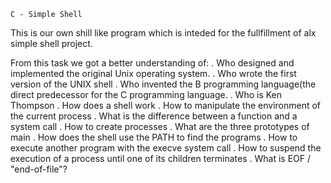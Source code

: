 	C - Simple Shell
This is our own shill like program which is inteded for the fullfillment of alx simple shell
project.

From this task we got a better understanding of:
	. Who designed and implemented the original Unix operating system.
	. Who wrote the first version of the UNIX shell
	. Who invented the B programming language(the direct predecessor for the C programming
	language.
	. Who is Ken Thompson
	. How does a shell work
	. How to manipulate the environment of the current process
	. What is the difference between a function and a system call
	. How to create processes
	. What are the three prototypes of main
	. How does the shell use the PATH to find the programs
	. How to execute another program with the execve system call
	. How to suspend the execution of a process until one of its children terminates
	. What is EOF / "end-of-file"?


